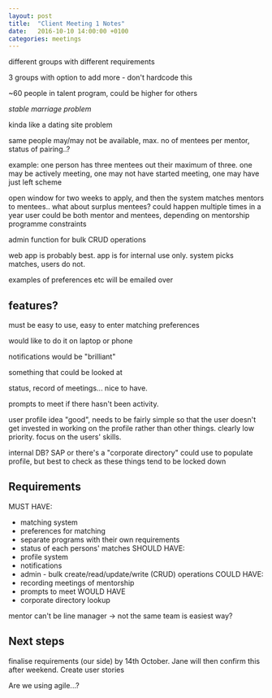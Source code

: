 ```yaml
---
layout: post
title:  "Client Meeting 1 Notes"
date:   2016-10-10 14:00:00 +0100
categories: meetings
---
```


different groups with different requirements

3 groups with option to add more - don't hardcode this

~60 people in talent program, could be higher for others

*stable marriage problem*

kinda like a dating site problem

same people may/may not be available, max. no of mentees per mentor, status of pairing..?

example: one person has three mentees out their maximum of three. one may be actively meeting, one may not have started meeting, one may have just left scheme

open window for two weeks to apply, and then the system matches mentors to mentees.. what about surplus mentees? could happen multiple times in a year
user could be both mentor and mentees, depending on mentorship programme constraints

admin function for bulk CRUD operations

web app is probably best. app is for internal use only. system picks matches, users do not.

examples of preferences etc will be emailed over

## features?
must be easy to use, easy to enter matching preferences

would like to do it on laptop or phone

notifications would be "brilliant"

something that could be looked at

status, record of meetings... nice to have.

prompts to meet if there hasn't been activity.

user profile idea "good", needs to be fairly simple so that the user doesn't get invested in working on the profile rather than other things. clearly low priority. focus on the users' skills.

internal DB? SAP or there's a "corporate directory"
could use to populate profile, but best to check as these things tend to be locked down

## Requirements

MUST HAVE:
* matching system
* preferences for matching
* separate programs with their own requirements
* status of each persons' matches
SHOULD HAVE:
* profile system
* notifications
* admin - bulk create/read/update/write (CRUD) operations
COULD HAVE:
* recording meetings of mentorship
* prompts to meet
WOULD HAVE
* corporate directory lookup

mentor can't be line manager -> not the same team is easiest way?

## Next steps
finalise requirements (our side) by 14th October. Jane will then confirm this after weekend.
Create user stories

Are we using agile...?
